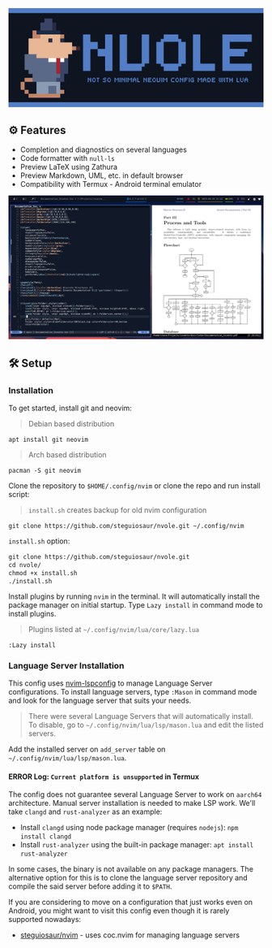 ![Nvole Vole in suit](./Vole.png) 

## :gear: Features

- Completion and diagnostics on several languages
- Code formatter with `null-ls`
- Preview LaTeX using Zathura
- Preview Markdown, UML, etc. in default browser
- Compatibility with Termux - Android terminal emulator

![Neovim with LaTeX](./nvim_latex.png) 

## :hammer_and_wrench: Setup

### Installation

To get started, install git and neovim:

> Debian based distribution

```shell
apt install git neovim
```

> Arch based distribution

```shell
pacman -S git neovim
```

Clone the repository to `$HOME/.config/nvim` or clone the repo and run install script:
> `install.sh` creates backup for old nvim configuration

```console
git clone https://github.com/steguiosaur/nvole.git ~/.config/nvim
```
`install.sh` option:

```console
git clone https://github.com/steguiosaur/nvole.git
cd nvole/
chmod +x install.sh
./install.sh
```

Install plugins by running `nvim` in the terminal. It will automatically install 
the package manager on initial startup. Type `Lazy install` in command mode to 
install plugins.
> Plugins listed at `~/.config/nvim/lua/core/lazy.lua`

```shell
:Lazy install
```

### Language Server Installation
This config uses [nvim-lspconfig](https://github.com/neovim/nvim-lspconfig) to manage 
Language Server configurations. To install language servers, type `:Mason` in command
mode and look for the language server that suits your needs.

> There were several Language Servers that will automatically install. To disable, go
to `~/.config/nvim/lua/lsp/mason.lua` and edit the listed servers.

Add the installed server on `add_server` table on `~/.config/nvim/lua/lsp/mason.lua`.

#### ERROR Log: `Current platform is unsupported` in Termux 
The config does not guarantee several Language Server to work on `aarch64` architecture.
Manual server installation is needed to make LSP work. We'll take `clangd` and 
`rust-analyzer` as an example:

- Install `clangd` using node package manager (requires `nodejs`): `npm install clangd`
- Install `rust-analyzer` using the built-in package manager: `apt install rust-analyzer`

In some cases, the binary is not available on any package managers. The alternative
option for this is to clone the language server repository and compile the said
server before adding it to `$PATH`.
 
If you are considering to move on a configuration that just works even on Android, 
you might want to visit this config even though it is rarely supported nowadays:

- [steguiosaur/nvim](https://github.com/steguiosaur/nvim) - uses coc.nvim for managing language servers
